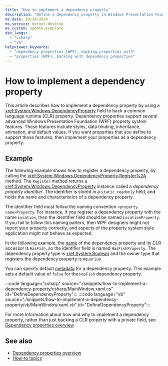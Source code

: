 ```yaml
---
title: "How to implement a dependency property"
description: "Define a dependency property in Windows Presentation Foundation (WPF), by backing a common language runtime property with a DependencyProperty field."
ms.date: 10/24/2024
ms.service: dotnet-desktop
ms.custom: update-template
dev_langs: 
  - "csharp"
  - "vb"
helpviewer_keywords: 
  - "dependency properties [WPF], backing properties with"
  - "properties [WPF], backing with dependency properties"
---
```

<!-- The acrolinx score was 96 on 10/15/2021-->

# How to implement a dependency property

This article describes how to implement a dependency property by using a <xref:System.Windows.DependencyProperty> field to back a common language runtime (CLR) property. Dependency properties support several advanced Windows Presentation Foundation (WPF) property system features. These features include styles, data binding, inheritance, animation, and default values. If you want properties that you define to support those features, then implement your properties as a dependency property.

## Example

The following example shows how to register a dependency property, by calling the <xref:System.Windows.DependencyProperty.Register%2A> method. The `Register` method returns a <xref:System.Windows.DependencyProperty> instance called a *dependency property identifier*. The identifier is stored in a `static readonly` field, and holds the name and characteristics of a dependency property.

The identifier field must follow the naming convention `<property name>Property`. For instance, if you register a dependency property with the name `Location`, then the identifier field should be named `LocationProperty`. If you fail to follow this naming pattern, then WPF designers might not report your property correctly, and aspects of the property system style application might not behave as expected.

In the following example, the [name](<xref:System.Windows.DependencyProperty.Name>) of the dependency property and its CLR accessor is `HasFish`, so the identifier field is named `HasFishProperty`. The dependency property type is <xref:System.Boolean> and the owner type that registers the dependency property is `Aquarium`.

You can specify default [metadata](<xref:System.Windows.FrameworkPropertyMetadata>) for a dependency property. This example sets a default value of `false` for the `HasFish` dependency property.

:::code language="csharp" source="./snippets/how-to-implement-a-dependency-property/csharp/MainWindow.xaml.cs" id="DefineDependencyProperty":::
:::code language="vb" source="./snippets/how-to-implement-a-dependency-property/vb/MainWindow.xaml.vb" id="DefineDependencyProperty":::

For more information about how and why to implement a dependency property, rather than just backing a CLR property with a private field, see [Dependency properties overview](dependency-properties-overview.md).

## See also

- [Dependency properties overview](dependency-properties-overview.md)
- [How-to topics](../advanced/properties-how-to-topics.md)
